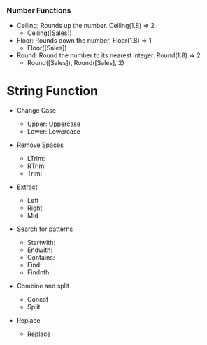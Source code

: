 ### Number Functions

- Ceiling: Rounds up the number. Ceiling(1.8) => 2
  - Ceiling([Sales])
- Floor: Rounds down the number. Floor(1.8) => 1
  - Floor([Sales])
- Round: Round the number to its nearest integer. Round(1.8) => 2
  - Round([Sales]), Round([Sales], 2)

# String Function

- Change Case
  - Upper: Uppercase
  - Lower: Lowercase

- Remove Spaces
  - LTrim:
  - RTrim:
  - Trim:

- Extract
  - Left
  - Right
  - Mid

- Search for patterns
  - Startwith:
  - Endwith:
  - Contains:
  - Find:
  - Findnth:

- Combine and split
  - Concat
  - Split

- Replace
  - Replace
